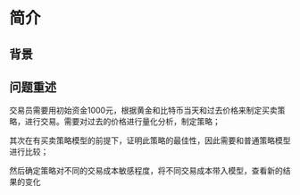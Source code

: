 # 简介

## 背景

## 问题重述

交易员需要用初始资金1000元，根据黄金和比特币当天和过去价格来制定买卖策略，进行交易。需要对过去的价格进行量化分析，制定策略；

其次在有买卖策略模型的前提下，证明此策略的最佳性，因此需要和普通策略模型进行比较；

然后确定策略对不同的交易成本敏感程度，将不同交易成本带入模型，查看新的结果的变化

